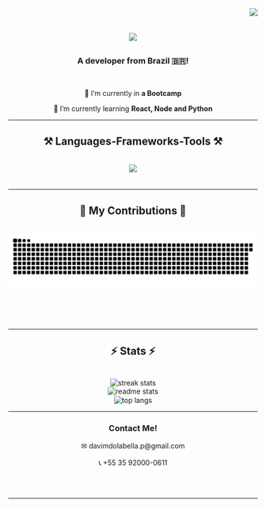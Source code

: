<img align="right" src="https://visitor-badge.laobi.icu/badge?page_id=davimdolabella.davimdolabella" />

<h1 align="center">
    <img src="https://readme-typing-svg.herokuapp.com/?font=Righteous&size=35&color=0562A6FF&center=true&vCenter=true&width=500&height=70&duration=4000&lines=Hi+There!+👋;+I'm+Davi+Dolabella!;" />
</h1>

<h3 align="center">A developer from Brazil 🇧🇷!</h3>

<br/>

<div align="center">
 
 🔭 I’m currently in **a Bootcamp**
 
 🌱 I’m currently learning **React, Node and Python**

 </div>

 <hr/>
 
<h2 align="center">⚒️ Languages-Frameworks-Tools ⚒️</h2>
<br/>
<div align="center">
    <img src="https://skillicons.dev/icons?i=html,css,bootstrap,javascript,nodejs,react,python,git" />
</div>

<br/>
<hr/>

<div align="center">
  <h2>🐍 My Contributions 🐍</h2>
  <br>
  <img alt="snake eating my contributions" src="https://raw.githubusercontent.com/davimdolabella/davimdolabella/output/github-contribution-grid-snake.svg" />
  
  <br/><br/><br/>
</div>

<hr/>

<h2 align="center">⚡ Stats ⚡</h2>
<br>
<div align=center>
  <img width=390 src="https://github-readme-streak-stats-salesp07.vercel.app/?user=davimdolabella&count_private=true&theme=react&border_radius=10" alt="streak stats"/>
    <br/>
  <img width=390 src="https://github-readme-stats-salesp07.vercel.app/api?username=davimdolabella&count_private=true&show_icons=true&theme=react&rank_icon=github&border_radius=10" alt="readme stats" />
  <br/>
  <img width=325 align="center" src="https://github-readme-stats-salesp07.vercel.app/api/top-langs/?username=davimdolabella&hide=HTML&langs_count=8&layout=compact&theme=react&border_radius=10&size_weight=0.5&count_weight=0.5&exclude_repo=github-readme-stats" alt="top langs" />
    <br/>
    <hr/>
    <div align="center">
        <h3>Contact Me!</h3>
        <span>✉ davimdolabella.p@gmail.com</span>
        <br />
        <br/>
        <span>📞 +55 35 92000-0611</span>
    </div>
</div>

<br/><br/>

<hr/>

